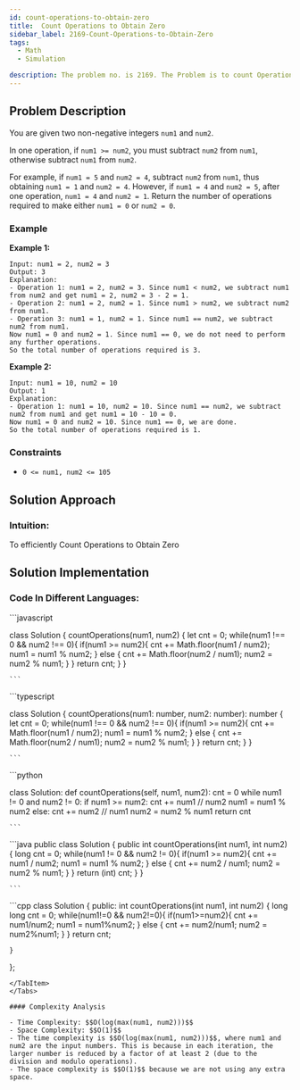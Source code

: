 ```yaml
---
id: count-operations-to-obtain-zero
title:  Count Operations to Obtain Zero
sidebar_label: 2169-Count-Operations-to-Obtain-Zero
tags:
  - Math
  - Simulation

description: The problem no. is 2169. The Problem is to count Operations to Obtain Zero.
---
```


## Problem Description
You are given two non-negative integers `num1` and `num2`.

In one operation, if `num1 >= num2`, you must subtract `num2` from `num1`, otherwise subtract `num1` from `num2`.

For example, if `num1 = 5` and `num2 = 4`, subtract `num2` from `num1`, thus obtaining `num1 = 1` and `num2 = 4`. However, if `num1 = 4` and `num2 = 5`, after one operation, `num1 = 4` and `num2 = 1`.
Return the number of operations required to make either `num1 = 0` or `num2 = 0`.


### Example

**Example 1:**


```
Input: num1 = 2, num2 = 3
Output: 3
Explanation: 
- Operation 1: num1 = 2, num2 = 3. Since num1 < num2, we subtract num1 from num2 and get num1 = 2, num2 = 3 - 2 = 1.
- Operation 2: num1 = 2, num2 = 1. Since num1 > num2, we subtract num2 from num1.
- Operation 3: num1 = 1, num2 = 1. Since num1 == num2, we subtract num2 from num1.
Now num1 = 0 and num2 = 1. Since num1 == 0, we do not need to perform any further operations.
So the total number of operations required is 3.
```
**Example 2:**
```
Input: num1 = 10, num2 = 10
Output: 1
Explanation: 
- Operation 1: num1 = 10, num2 = 10. Since num1 == num2, we subtract num2 from num1 and get num1 = 10 - 10 = 0.
Now num1 = 0 and num2 = 10. Since num1 == 0, we are done.
So the total number of operations required is 1.
```
### Constraints

- `0 <= num1, num2 <= 105`

## Solution Approach

### Intuition:

To efficiently Count Operations to Obtain Zero
## Solution Implementation

### Code In Different Languages:

<Tabs>
  <TabItem value="JavaScript" label="JavaScript" default>
  <SolutionAuthor name="@Ishitamukherjee2004"/>
   ```javascript
    
class Solution {
  countOperations(num1, num2) {
    let cnt = 0;
    while(num1 !== 0 && num2 !== 0){
      if(num1 >= num2){
        cnt += Math.floor(num1 / num2);
        num1 = num1 % num2;
      } else {
        cnt += Math.floor(num2 / num1);
        num2 = num2 % num1;
      }
    }
    return cnt;
  }
}



    ```

  </TabItem>
  <TabItem value="TypeScript" label="TypeScript">
  <SolutionAuthor name="@Ishitamukherjee2004"/> 
   ```typescript
    
class Solution {
  countOperations(num1: number, num2: number): number {
    let cnt = 0;
    while(num1 !== 0 && num2 !== 0){
      if(num1 >= num2){
        cnt += Math.floor(num1 / num2);
        num1 = num1 % num2;
      } else {
        cnt += Math.floor(num2 / num1);
        num2 = num2 % num1;
      }
    }
    return cnt;
  }
}

    ```

  </TabItem>
  <TabItem value="Python" label="Python"> 
  <SolutionAuthor name="@Ishitamukherjee2004"/>
   ```python
    
class Solution:
    def countOperations(self, num1, num2):
        cnt = 0
        while num1 != 0 and num2 != 0:
            if num1 >= num2:
                cnt += num1 // num2
                num1 = num1 % num2
            else:
                cnt += num2 // num1
                num2 = num2 % num1
        return cnt



    ```

  </TabItem>
  <TabItem value="Java" label="Java">
  <SolutionAuthor name="@Ishitamukherjee2004"/>
   ```java
    public class Solution {
    public int countOperations(int num1, int num2) {
        long cnt = 0;
        while(num1 != 0 && num2 != 0){
            if(num1 >= num2){
                cnt += num1 / num2;
                num1 = num1 % num2;
            } else {
                cnt += num2 / num1;
                num2 = num2 % num1;
            }
        }
        return (int) cnt;
    }
}




    ```

  </TabItem>
  <TabItem value="C++" label="C++">
  <SolutionAuthor name="@Ishitamukherjee2004"/>
   ```cpp
class Solution {
public:
    int countOperations(int num1, int num2) {
        long long cnt = 0;
        while(num1!=0 && num2!=0){
            if(num1>=num2){
                cnt += num1/num2;
                num1 = num1%num2;
            } 
            else {
                cnt += num2/num1;
                num2 = num2%num1;
            }
        }
        return cnt;

    }
};

```
</TabItem> 
</Tabs>

#### Complexity Analysis

- Time Complexity: $$O(log(max(num1, num2)))$$
- Space Complexity: $$O(1)$$
- The time complexity is $$O(log(max(num1, num2)))$$, where num1 and num2 are the input numbers. This is because in each iteration, the larger number is reduced by a factor of at least 2 (due to the division and modulo operations).
- The space complexity is $$O(1)$$ because we are not using any extra space.